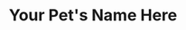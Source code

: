 ---
title: "Your Pet's Name Here"
order: 106
layout: essay
contributor: 
    - first_name: "Your First Name" 
      last_name: "Your Last Name" 
toc: false
menu: false 
---
